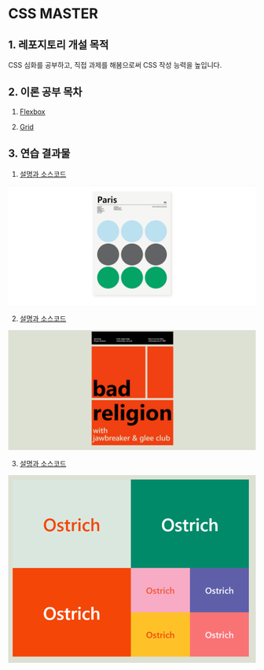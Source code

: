 # CSS MASTER

## 1. 레포지토리 개설 목적

CSS 심화를 공부하고, 직접 과제를 해봄으로써 CSS 작성 능력을 높입니다.

## 2. 이론 공부 목차

1. <a href="내용정리\01.Flexbox\README.md"> Flexbox </a>

2. <a href="내용정리\02.Grid\README.md"> Grid </a>

## 3. 연습 결과물

1. <a href="practice\01\README.md"> 설명과 소스코드 </a>
<img src="practice\01\image.png" />

2. <a href="practice\02\README.md"> 설명과 소스코드 </a>
<img src="practice\02\image.png" />

3. <a href="practice\03\README.md"> 설명과 소스코드 </a>
<img src="practice\03\image.png" />





